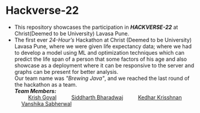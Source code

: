 # Hackverse-22
- This repository showcases the participation in _**HACKVERSE-22**_ at Christ(Deemed to be University) Lavasa Pune.
- The first ever _24-Hour’s_ Hackathon at Christ (Deemed to be University) Lavasa Pune, where we were given life expectancy data; where we had to develop a model using ML and optimization techniques which can predict the life span of a person that some factors of his age and also showcase as a deployment where it can be responsive to the server and graphs can be present for better analysis. <br>
Our team name was _"Brewing Java"_, and we reached the last round of the hackathon as a team. <br>
_**Team Members:**_ <br>
&emsp; &emsp; [Krish Goyal](https://github.com/Krishnaa-tech) 
&emsp; &emsp; [Siddharth Bharadwaj](https://github.com/bsid24082)
&emsp; &emsp; [Kedhar Krisshnan]()
&emsp; &emsp; [Vanshika Sabherwal]()
